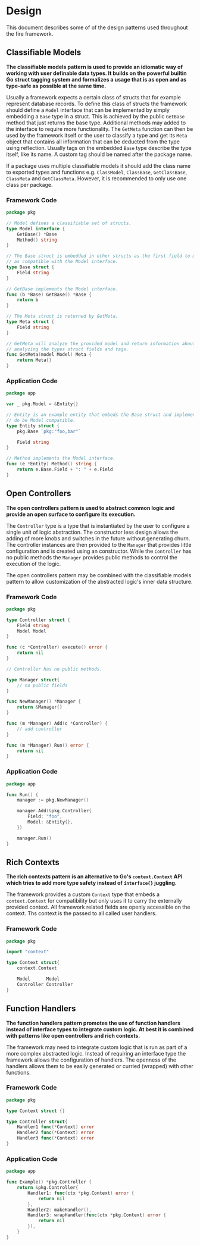 # Design

This document describes some of of the design patterns used throughout the fire
framework.

## Classifiable Models

**The classifiable models pattern is used to provide an idiomatic way of working
with user definable data types. It builds on the powerful builtin Go struct
tagging system and formalizes a usage that is as open and as type-safe as
possible at the same time.**

Usually a framework expects a certain class of structs that for example
represent database records. To define this class of structs the framework should
define a `Model` interface that can be implemented by simply embedding a `Base`
type in a struct. This is achieved by the public `GetBase` method that just returns
the base type. Additional methods may added to the interface to require more
functionality. The `GetMeta` function can then be used by the framework itself
or the user to classify a type and get its `Meta` object that contains all
information that can be deducted from the type using reflection. Usually tags on
the embedded `Base` type describe the type itself, like its name. A custom tag
should be named after the package name.

If a package uses multiple classifiable models it should add the class name to
exported types and functions e.g. `ClassModel`, `ClassBase`, `GetClassBase`,
`ClassMeta` and `GetClassMeta`. However, it is recommended to only use one class
per package. 

### Framework Code

```go
package pkg

// Model defines a classifiable set of structs.
type Model interface {
	GetBase() *Base
	Method() string
}

// The Base struct is embedded in other structs as the first field to mark them
// as compatible with the Model interface.
type Base struct {
	Field string
}

// GetBase implements the Model interface.
func (b *Base) GetBase() *Base {
	return b
}

// The Meta struct is returned by GetMeta.
type Meta struct {
	Field string
}

// GetMeta will analyze the provided model and return information about it by
// analyzing the types struct fields and tags.
func GetMeta(model Model) Meta {
	return Meta{}
}
```

### Application Code

```go
package app

var _ pkg.Model = &Entity{}

// Entity is an example entity that embeds the Base struct and implements Method
// do be Model compatible.
type Entity struct {
	pkg.Base `pkg:"foo,bar"`

	Field string
}

// Method implements the Model interface.
func (e *Entity) Method() string {
	return e.Base.Field + ": " + e.Field
}
```

## Open Controllers

**The open controllers pattern is used to abstract common logic and provide an
open surface to configure its execution.**

The `Controller` type is a type that is instantiated by the user to configure a
single unit of logic abstraction. The constructor less design allows the adding
of more knobs and switches in the future without generating churn. The controller
instances are then provided to the `Manager` that provides little configuration and
is created using an constructor. While the `Controller` has no public methods
the `Manager` provides public methods to control the execution of the logic.

The open controllers pattern may be combined with the classifiable models
pattern to allow customization of the abstracted logic's inner data structure.

### Framework Code

```go
package pkg

type Controller struct {
	Field string
	Model Model
}

func (c *Controller) execute() error {
    return nil
}

// Controller has no public methods.

type Manager struct{
	// no public fields
}

func NewManager() *Manager {
	return &Manager{}
}

func (m *Manager) Add(c *Controller) {
	// add controller
}

func (m *Manager) Run() error {
	return nil
}
```

### Application Code

```go
package app

func Run() {
	manager := pkg.NewManager()

	manager.Add(&pkg.Controller{
		Field: "foo",
		Model: &Entity{},
	})

	manager.Run()
}
```

## Rich Contexts

**The rich contexts pattern is an alternative to Go's `context.Context` API
which tries to add more type safety instead of `interface{}` juggling.**

The framework provides a custom `Context` type that embeds a `context.Context`
for compatibility but only uses it to carry the externally provided context.
All framework related fields are openly accessible on the context. Ths context
is the passed to all called user handlers.

### Framework Code

```go
package pkg

import "context"

type Context struct{
    context.Context

    Model      Model
    Controller Controller
}
```

## Function Handlers

**The function handlers pattern promotes the use of function handlers instead
of interface types to integrate custom logic. At best it is combined with 
patterns like open controllers and rich contexts.**

The framework may need to integrate custom logic that is run as part of a more
complex abstracted logic. Instead of requiring an interface type the framework
allows the configuration of handlers. The openness of the handlers allows them
to be easily generated or curried (wrapped) with other functions. 

### Framework Code

```go
package pkg

type Context struct {}

type Controller struct{
	Handler1 func(*Context) error
    Handler2 func(*Context) error
    Handler3 func(*Context) error
}
```

### Application Code

```go
package app

func Example() *pkg.Controller {
    return &pkg.Controller{
        Handler1: func(ctx *pkg.Context) error {
            return nil
        },
        Handler2: makeHandler(),
        Handler3: wrapHandler(func(ctx *pkg.Context) error {
            return nil
        }),
    }
}
``` 
